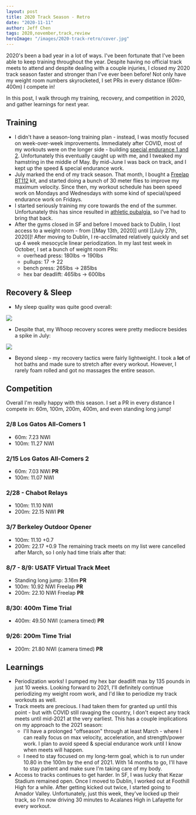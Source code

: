 ```yaml
---
layout: post
title: 2020 Track Season - Retro
date: "2020-11-11"
author: Jeff Chen
tags: 2020,november,track,review
heroImage: "/images/2020-track-retro/cover.jpg"
---
```


2020's been a bad year in a lot of ways. I've been fortunate that I've been able to keep training throughout the year. Despite having no official track meets to attend and despite dealing with a couple injuries, I closed my 2020 track season faster and stronger than I've ever been before! Not only have my weight room numbers skyrocketed, I set PRs in every distance (60m-400m) I compete in!

In this post, I walk through my training, recovery, and competition in 2020, and gather learnings for next year.

<!-- excerpt -->

## Training

- I didn't have a season-long training plan - instead, I was mostly focused on week-over-week improvements. Immediately after COVID, most of my workouts were on the longer side - building [special endurance 1 and 2](http://www.hurdlecentral.com/Docs/PlanningPeriodization/Young_WhatIsTheDifferenceBetweenSpeedEndurance.pdf). Unfortunately this eventually caught up with me, and I tweaked my hamstring in the middle of May. By mid-June I was back on track, and I kept up the speed & special endurance work.
- July marked the end of my track season. That month, I bought a [Freelap BT112](https://store.simplifaster.com/product/freelap-pro-bt112/) kit, and started doing a bunch of 30 meter flies to improve my maximum velocity. Since then, my workout schedule has been speed work on Mondays and Wednesdays with some kind of special/speed endurance work on Fridays.
- I started seriously training my core towards the end of the summer. Unfortunately this has since resulted in [athletic pubalgia](https://en.wikipedia.org/wiki/Athletic_pubalgia), so I've had to bring that back.
- After the gyms closed in SF and before I moved back to Dublin, I lost access to a weight room - from [[May 13th, 2020]] until [[July 27th, 2020]]! After moving to Dublin, I re-acclimated relatively quickly and set up 4 week mesocycle linear periodization. In my last test week in October, I set a bunch of weight room PRs:
  - overhead press: 180lbs -> 190lbs
  - pullups: 17 -> 22
  - bench press: 265lbs -> 285lbs
  - hex bar deadlift: 465lbs -> 600lbs

## Recovery & Sleep

- My sleep quality was quite good overall:

![](/images/2020-track-retro/sleep.png)

- Despite that, my Whoop recovery scores were pretty mediocre besides a spike in July:

![](/images/2020-track-retro/recovery.png)

- Beyond sleep - my recovery tactics were fairly lightweight. I took a **lot** of hot baths and made sure to stretch after every workout. However, I rarely foam rolled and got no massages the entire season.

## Competition

Overall I'm really happy with this season. I set a PR in every distance I compete in: 60m, 100m, 200m, 400m, and even standing long jump!

### **2/8 Los Gatos All-Comers 1**

- 60m: 7.23 NWI
- 100m: 11.27 NWI

### **2/15 Los Gatos All-Comers 2**

- 60m: 7.03 NWI **PR**
- 100m: 11.07 NWI

### **2/28 - Chabot Relays**

- 100m: 11.10 NWI
- 200m: 22.15 NWI **PR**

### **3/7 Berkeley Outdoor Opener**

- 100m: 11.10 +0.7
- 200m: 22.17 +0.9
  The remaining track meets on my list were cancelled after March, so I only had time trials after that:

### **8/7 - 8/9: USATF Virtual Track Meet**

- Standing long jump: 3.16m **PR**
- 100m: 10.92 NWI Freelap **PR**
- 200m: 22.10 NWI Freelap **PR**

### **8/30: 400m Time Trial**

- 400m: 49.50 NWI (camera timed) **PR**

### **9/26: 200m Time Trial**

- 200m: 21.80 NWI (camera timed) **PR**

## Learnings

- Periodization works! I pumped my hex bar deadlift max by 135 pounds in just 10 weeks. Looking forward to 2021, I'll definitely continue periodizing my weight room work, and I'd like to periodize my track workouts as well.
- Track meets are precious. I had taken them for granted up until this point - but with COVID still ravaging the country, I don't expect any track meets until mid-2021 at the very earliest. This has a couple implications on my approach to the 2021 season:
  - I'll have a prolonged "offseason" through at least March - where I can really focus on max velocity, acceleration, and strength/power work. I plan to avoid speed & special endurance work until I know when meets will happen.
  - I need to stay focused on my long-term goal, which is to run under 10.80 in the 100m by the end of 2021. With 14 months to go, I'll have to stay patient and make sure I'm taking care of my body.
- Access to tracks continues to get harder. In SF, I was lucky that Kezar Stadium remained open. Once I moved to Dublin, I worked out at Foothill High for a while. After getting kicked out twice, I started going to Amador Valley. Unfortunately, just this week, they've locked up their track, so I'm now driving 30 minutes to Acalanes High in Lafayette for every workout.
